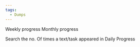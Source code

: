 ```yaml
---
tags:
  - Dumps
---
```


Weekly progress
Monthly progress 

Search the no. Of times a text/task appeared in Daily Progress 